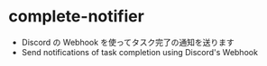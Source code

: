 # complete-notifier

- Discord の Webhook を使ってタスク完了の通知を送ります
- Send notifications of task completion using Discord's Webhook
